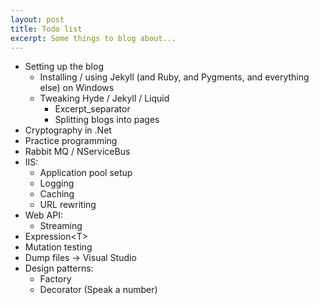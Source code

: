 ```yaml
---
layout: post
title: Todo list
excerpt: Some things to blog about...
---
```


* Setting up the blog
	* Installing / using Jekyll (and Ruby, and Pygments, and everything else) on Windows
	* Tweaking Hyde / Jekyll / Liquid
		* Excerpt_separator
		* Splitting blogs into pages
* Cryptography in .Net
* Practice programming
* Rabbit MQ / NServiceBus
* IIS:
	* Application pool setup
	* Logging
	* Caching
	* URL rewriting
* Web API:
	* Streaming
* Expression&lt;T&gt;
* Mutation testing
* Dump files -> Visual Studio
* Design patterns:
	* Factory
	* Decorator (Speak a number)